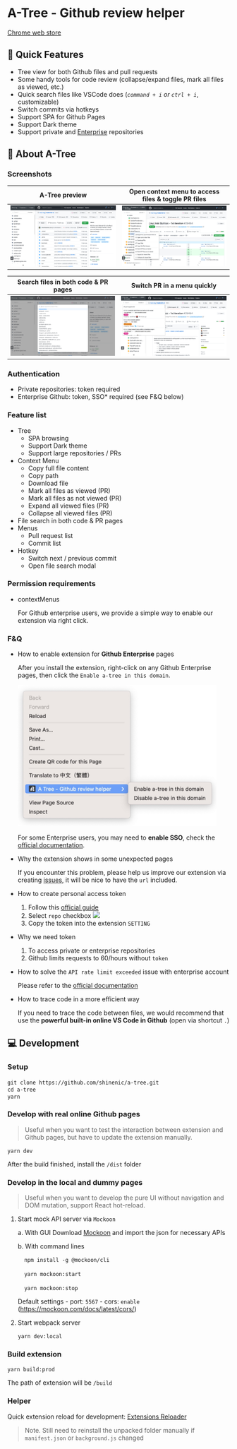 # A-Tree - Github review helper

[Chrome web store](https://chrome.google.com/webstore/detail/a-tree-github-review-help/niogapfhnkbjmpnnobldcekclbgkbiah?fbclid=IwAR3MS27N-3lDAlAGmN1XyRy0WAKS18fQhEr3Xa8PlT3-up1CJfVNSGfSkzE)

## 🚀 Quick Features
- Tree view for both Github files and pull requests
- Some handy tools for code review (collapse/expand files, mark all files as viewed, etc.)
- Quick search files like VSCode does (*`command + i` or `ctrl + i`*, customizable)
- Switch commits via hotkeys
- Support SPA for Github Pages
- Support Dark theme
- Support private and [Enterprise](https://github.com/shinenic/a-tree#fq) repositories

## 📝 About A-Tree

### Screenshots
| A-Tree preview | Open context menu to access files & toggle PR files |
|-------------------------------------------|---------------------------------------------------|
| <img src="docs/screenshots/f-code.jpg" /> | <img src="docs/screenshots/f-context-menu.jpg" /> |

| Search files in both code & PR pages | Switch PR in a menu quickly |
|-------------------------------------------|---------------------------------------------------|
| <img src="docs/screenshots/f-file-search.jpg" /> | <img src="docs/screenshots/f-pull-menu.jpg" /> |     

### Authentication
- Private repositories: token required
- Enterprise Github: token, SSO* required (see F&Q below)

### Feature list
- Tree
  + SPA browsing
  + Support Dark theme
  + Support large repositories / PRs
- Context Menu
  + Copy full file content
  + Copy path
  + Download file
  + Mark all files as viewed (PR)
  + Mark all files as not viewed (PR)
  + Expand all viewed files (PR)
  + Collapse all viewed files (PR)
- File search in both code & PR pages
- Menus
  + Pull request list
  + Commit list
- Hotkey
  + Switch next / previous commit
  + Open file search modal



### Permission requirements
- contextMenus

  For Github enterprise users, we provide a simple way to enable our extension via right click.


### F&Q

- How to enable extension for **Github Enterprise** pages

  After you install the extension, right-click on any Github Enterprise pages, then click the `Enable a-tree in this domain`.

  <img src="docs/screenshots/context-menu-enable-guide.jpg" width="450" />

  For some Enterprise users, you may need to **enable SSO**, check the [official documentation](https://docs.github.com/en/authentication/authenticating-with-saml-single-sign-on/authorizing-a-personal-access-token-for-use-with-saml-single-sign-on).
  

- Why the extension shows in some unexpected pages

  If you encounter this problem, please help us improve our extension via creating [issues](https://github.com/shinenic/a-tree/issues/new/choose),
  it will be nice to have the `url` included.

- How to create personal access token
  
  1. Follow this [official guide](https://docs.github.com/en/github/authenticating-to-github/keeping-your-account-and-data-secure/creating-a-personal-access-token)
  2. Select `repo` checkbox
     ![](https://i.imgur.com/T1NqD4u.png)
  3. Copy the token into the extension `SETTING`


- Why we need token
  
  1. To access private or enterprise repositories
  2. Github limits requests to 60/hours without `token`


- How to solve the `API rate limit exceeded` issue with enterprise account

  Please refer to the [official documentation](https://docs.github.com/en/authentication/authenticating-with-saml-single-sign-on)


- How to trace code in a more efficient way
  
  If you need to trace the code between files, we would recommend that use the **powerful built-in online VS Code in Github** (open via shortcut `.`)



## 💻 Development

### Setup
```shell=
git clone https://github.com/shinenic/a-tree.git
cd a-tree
yarn
```

### Develop with real online Github pages
> Useful when you want to test the interaction between extension and Github pages, but have to update the extension manually.
```shell=
yarn dev
```
After the build finished, install the `/dist` folder


### Develop in the local and dummy pages
> Useful when you want to develop the pure UI without navigation and DOM mutation, support React hot-reload.
1. Start mock API server via `Mockoon`

    a. With GUI
      Download [Mockoon](https://mockoon.com) and import the json for necessary APIs

    b. With command lines
      ```shell
        npm install -g @mockoon/cli

        yarn mockoon:start

        yarn mockoon:stop
      ```
      Default settings
        - port: `5567`
        - cors: `enable` (https://mockoon.com/docs/latest/cors/)

2. Start webpack server
    ```shell=
    yarn dev:local
    ```


### Build extension
```shell=
yarn build:prod
```
The path of extension will be `/build`

### Helper

Quick extension reload for development: [Extensions Reloader](https://chrome.google.com/webstore/detail/extensions-reloader/fimgfedafeadlieiabdeeaodndnlbhid)
> Note. Still need to reinstall the unpacked folder manually if `manifest.json` or `background.js` changed
